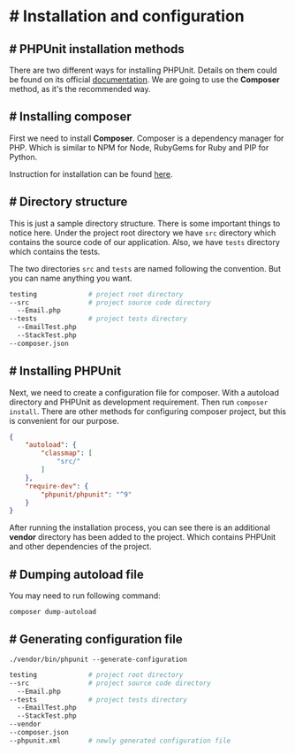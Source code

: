 # # Installation and configuration

## # PHPUnit installation methods
There are two different ways for installing PHPUnit. Details on them could be found on its official [documentation](https://phpunit.de/getting-started/phpunit-9.html). We are going to use the **Composer** method, as it's the recommended way.

## # Installing composer
First we need to install **Composer**. Composer is a dependency manager for PHP. Which is similar to NPM for Node, RubyGems for Ruby and PIP for Python.

Instruction for installation can be found [here](https://getcomposer.org/download/).

## # Directory structure
This is just a sample directory structure. There is some important things to notice here. Under the project root directory we have `src` directory which contains the source code of our application. Also, we have `tests` directory which contains the tests.

The two directories `src` and `tests` are named following the convention. But you can name anything you want.

```sh
testing             # project root directory
--src               # project source code directory
  --Email.php
--tests             # project tests directory
  --EmailTest.php
  --StackTest.php
--composer.json
```

## # Installing PHPUnit
Next, we need to create a configuration file for composer. With a autoload directory and PHPUnit as development requirement. Then run `composer install`. There are other methods for configuring composer project, but this is convenient for our purpose.

```json
{   
    "autoload": {
        "classmap": [
            "src/"
        ]
    },
    "require-dev": {
        "phpunit/phpunit": "^9"
    }
}
```
After running the installation process, you can see there is an additional **vendor** directory has been added to the project. Which contains PHPUnit and other dependencies of the project.

## # Dumping autoload file
You may need to run following command:

```console
composer dump-autoload
```

## # Generating configuration file
```console
./vendor/bin/phpunit --generate-configuration
```

```sh
testing             # project root directory
--src               # project source code directory
  --Email.php
--tests             # project tests directory
  --EmailTest.php
  --StackTest.php
--vendor
--composer.json
--phpunit.xml       # newly generated configuration file
```